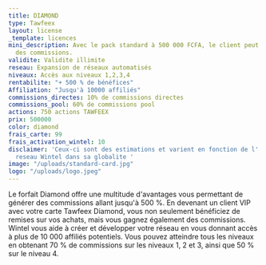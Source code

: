 ```yaml
---
title: DIAMOND
type: Tawfeex
layout: license
_template: licences
mini_description: Avec le pack standard à 500 000 FCFA, le client peut gagner 60%
  des commissions.
validite: Validite illimite
reseau: Expansion de réseaux automatisés
niveaux: Accès aux niveaux 1,2,3,4
rentabilite: "+ 500 % de bénéfices"
Affiliation: "Jusqu'à 10000 affiliés"
commissions_directes: 10% de commissions directes
commissions_pool: 60% de commissions pool
actions: 750 actions TAWFEEX
prix: 500000
color: diamond
frais_carte: 99
frais_activation_wintel: 10
disclaimer: 'Ceux-ci sont des estimations et varient en fonction de l''expansion du
  reseau Wintel dans sa globalite '
image: "/uploads/standard-card.jpg"
logo: "/uploads/logo.jpeg"
---
```


Le forfait Diamond offre une multitude d'avantages vous permettant de générer des commissions allant jusqu'à 500 %. En devenant un client VIP avec votre carte Tawfeex Diamond, vous non seulement bénéficiez de remises sur vos achats, mais vous gagnez également des commissions. Wintel vous aide à créer et développer votre réseau en vous donnant accès à plus de 10 000 affiliés potentiels. Vous pouvez atteindre tous les niveaux en obtenant 70 % de commissions sur les niveaux 1, 2 et 3, ainsi que 50 % sur le niveau 4.

